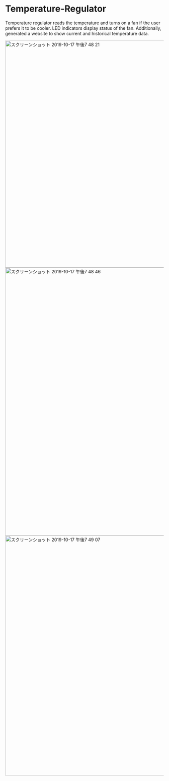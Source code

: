 # Temperature-Regulator

Temperature regulator reads the temperature and turns on a fan
if the user prefers it to be cooler. LED indicators display status of the fan.
Additionally, generated a website to show current and historical
temperature data.

<img width="719" alt="スクリーンショット 2019-10-17 午後7 48 21" src="https://user-images.githubusercontent.com/50088458/67062132-5559c880-f117-11e9-9a6f-0384f7585b0d.png">

<img width="849" alt="スクリーンショット 2019-10-17 午後7 48 46" src="https://user-images.githubusercontent.com/50088458/67062137-5ab71300-f117-11e9-8184-194aa3928040.png">

<img width="760" alt="スクリーンショット 2019-10-17 午後7 49 07" src="https://user-images.githubusercontent.com/50088458/67062145-5f7bc700-f117-11e9-834f-4617466f37cc.png">

